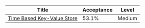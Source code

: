 | Title                                                                                  | Acceptance   | Level   |
|----------------------------------------------------------------------------------------|--------------|---------|
| [Time Based Key-Value Store](https://leetcode.com/problems/time-based-key-value-store) | 53.1%        | Medium  |